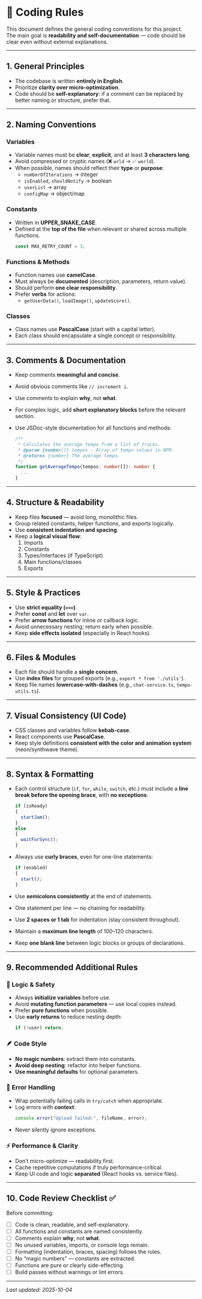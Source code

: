 # 🧠 Coding Rules

This document defines the general coding conventions for this project.  
The main goal is **readability and self-documentation** — code should be clear even without external explanations.

---

## 1. General Principles

- The codebase is written **entirely in English**.
- Prioritize **clarity over micro-optimization**.
- Code should be **self-explanatory**: if a comment can be replaced by better naming or structure, prefer that.

---

## 2. Naming Conventions

### Variables
- Variable names must be **clear**, **explicit**, and at least **3 characters long**.
- Avoid compressed or cryptic names (❌ `wrld` → ✅ `world`).
- When possible, names should reflect their **type** or **purpose**:
  - `numberOfIterations` → integer  
  - `isEnabled`, `shouldNotify` → boolean  
  - `userList` → array  
  - `configMap` → object/map

### Constants
- Written in **UPPER_SNAKE_CASE**.
- Defined at the **top of the file** when relevant or shared across multiple functions.
  ```js
  const MAX_RETRY_COUNT = 3;
  ```

### Functions & Methods
- Function names use **camelCase**.
- Must always be **documented** (description, parameters, return value).
- Should perform **one clear responsibility**.
- Prefer **verbs** for actions:
  - `getUserData()`, `loadImage()`, `updateScore()`.

### Classes
- Class names use **PascalCase** (start with a capital letter).
- Each class should encapsulate a single concept or responsibility.

---

## 3. Comments & Documentation

- Keep comments **meaningful and concise**.
- Avoid obvious comments like `// increment i`.
- Use comments to explain **why**, not **what**.
- For complex logic, add **short explanatory blocks** before the relevant section.
- Use JSDoc-style documentation for all functions and methods:

  ```ts
  /**
   * Calculates the average tempo from a list of tracks.
   * @param {number[]} tempos - Array of tempo values in BPM.
   * @returns {number} The average tempo.
   */
  function getAverageTempo(tempos: number[]): number {
    ...
  }
  ```

---

## 4. Structure & Readability

- Keep files **focused** — avoid long, monolithic files.
- Group related constants, helper functions, and exports logically.
- Use **consistent indentation and spacing**.
- Keep a **logical visual flow**:
  1. Imports  
  2. Constants  
  3. Types/interfaces (if TypeScript)  
  4. Main functions/classes  
  5. Exports

---

## 5. Style & Practices

- Use **strict equality (`===`)**.
- Prefer **const** and **let** over `var`.
- Prefer **arrow functions** for inline or callback logic.
- Avoid unnecessary nesting; return early when possible.
- Keep **side effects isolated** (especially in React hooks).

---

## 6. Files & Modules

- Each file should handle a **single concern**.
- Use **index files** for grouped exports (e.g., `export * from './utils'`).
- Keep file names **lowercase-with-dashes** (e.g., `chat-service.ts`, `tempo-utils.ts`).

---

## 7. Visual Consistency (UI Code)

- CSS classes and variables follow **kebab-case**.
- React components use **PascalCase**.
- Keep style definitions **consistent with the color and animation system** (neon/synthwave theme).

---

## 8. Syntax & Formatting

- Each control structure (`if`, `for`, `while`, `switch`, etc.) must include a **line break before the opening brace**, with **no exceptions**:

  ```js
  if (isReady)
  {
    startJam();
  }
  else
  {
    waitForSync();
  }
  ```

- Always use **curly braces**, even for one-line statements:
  ```js
  if (enabled)
  {
    start();
  }
  ```

- Use **semicolons consistently** at the end of statements.  
- One statement per line — no chaining for readability.  
- Use **2 spaces or 1 tab** for indentation (stay consistent throughout).  
- Maintain a **maximum line length** of 100–120 characters.  
- Keep **one blank line** between logic blocks or groups of declarations.

---

## 9. Recommended Additional Rules

### 🧩 Logic & Safety
- Always **initialize variables** before use.
- Avoid **mutating function parameters** — use local copies instead.
- Prefer **pure functions** when possible.
- Use **early returns** to reduce nesting depth:
  ```js
  if (!user) return;
  ```

### 🪶 Code Style
- **No magic numbers**: extract them into constants.
- **Avoid deep nesting**: refactor into helper functions.
- **Use meaningful defaults** for optional parameters.

### 🧱 Error Handling
- Wrap potentially failing calls in `try/catch` when appropriate.
- Log errors with **context**:
  ```js
  console.error("Upload failed:", fileName, error);
  ```
- Never silently ignore exceptions.

### ⚡ Performance & Clarity
- Don’t micro-optimize — readability first.
- Cache repetitive computations if truly performance-critical.
- Keep UI code and logic **separated** (React hooks vs. service files).

---

## 10. Code Review Checklist ✅

Before committing:
- [ ] Code is clean, readable, and self-explanatory.  
- [ ] All functions and constants are named consistently.  
- [ ] Comments explain **why**, not **what**.  
- [ ] No unused variables, imports, or console logs remain.  
- [ ] Formatting (indentation, braces, spacing) follows the rules.  
- [ ] No “magic numbers” — constants are extracted.  
- [ ] Functions are pure or clearly side-effecting.  
- [ ] Build passes without warnings or lint errors.

---

_Last updated: 2025-10-04_
